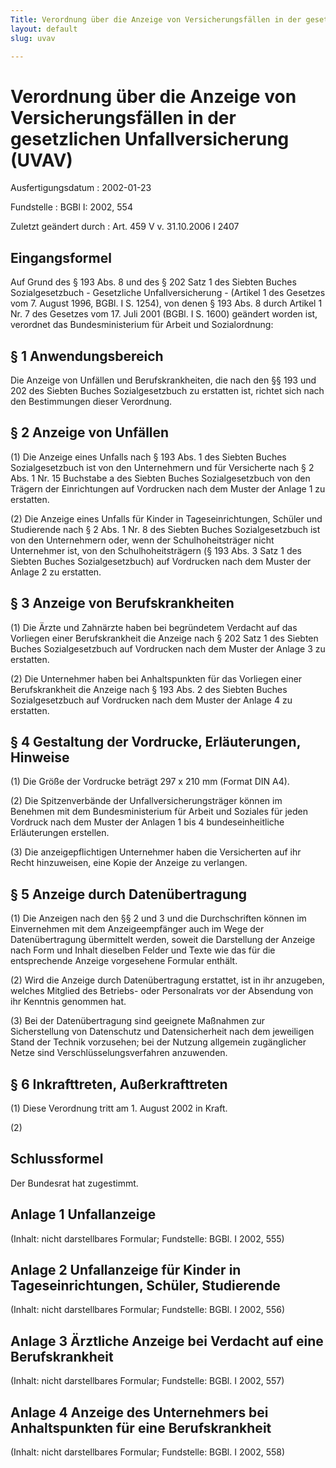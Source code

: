 ```yaml
---
Title: Verordnung über die Anzeige von Versicherungsfällen in der gesetzlichen Unfallversicherung
layout: default
slug: uvav

---
```


# Verordnung über die Anzeige von Versicherungsfällen in der gesetzlichen Unfallversicherung (UVAV)

Ausfertigungsdatum
:   2002-01-23

Fundstelle
:   BGBl I: 2002, 554

Zuletzt geändert durch
:   Art. 459 V v. 31.10.2006 I 2407


## Eingangsformel

Auf Grund des § 193 Abs. 8 und des § 202 Satz 1 des Siebten Buches
Sozialgesetzbuch - Gesetzliche Unfallversicherung - (Artikel 1 des
Gesetzes vom 7. August 1996, BGBl. I S. 1254), von denen § 193 Abs. 8
durch Artikel 1 Nr. 7 des Gesetzes vom 17. Juli 2001 (BGBl. I S. 1600)
geändert worden ist, verordnet das Bundesministerium für Arbeit und
Sozialordnung:


## § 1 Anwendungsbereich

Die Anzeige von Unfällen und Berufskrankheiten, die nach den §§ 193
und 202 des Siebten Buches Sozialgesetzbuch zu erstatten ist, richtet
sich nach den Bestimmungen dieser Verordnung.


## § 2 Anzeige von Unfällen

(1) Die Anzeige eines Unfalls nach § 193 Abs. 1 des Siebten Buches
Sozialgesetzbuch ist von den Unternehmern und für Versicherte nach § 2
Abs. 1 Nr. 15 Buchstabe a des Siebten Buches Sozialgesetzbuch von den
Trägern der Einrichtungen auf Vordrucken nach dem Muster der Anlage 1
zu erstatten.

(2) Die Anzeige eines Unfalls für Kinder in Tageseinrichtungen,
Schüler und Studierende nach § 2 Abs. 1 Nr. 8 des Siebten Buches
Sozialgesetzbuch ist von den Unternehmern oder, wenn der
Schulhoheitsträger nicht Unternehmer ist, von den Schulhoheitsträgern
(§ 193 Abs. 3 Satz 1 des Siebten Buches Sozialgesetzbuch) auf
Vordrucken nach dem Muster der Anlage 2 zu erstatten.


## § 3 Anzeige von Berufskrankheiten

(1) Die Ärzte und Zahnärzte haben bei begründetem Verdacht auf das
Vorliegen einer Berufskrankheit die Anzeige nach § 202 Satz 1 des
Siebten Buches Sozialgesetzbuch auf Vordrucken nach dem Muster der
Anlage 3 zu erstatten.

(2) Die Unternehmer haben bei Anhaltspunkten für das Vorliegen einer
Berufskrankheit die Anzeige nach § 193 Abs. 2 des Siebten Buches
Sozialgesetzbuch auf Vordrucken nach dem Muster der Anlage 4 zu
erstatten.


## § 4 Gestaltung der Vordrucke, Erläuterungen, Hinweise

(1) Die Größe der Vordrucke beträgt 297 x 210 mm (Format DIN A4).

(2) Die Spitzenverbände der Unfallversicherungsträger können im
Benehmen mit dem Bundesministerium für Arbeit und Soziales für jeden
Vordruck nach dem Muster der Anlagen 1 bis 4 bundeseinheitliche
Erläuterungen erstellen.

(3) Die anzeigepflichtigen Unternehmer haben die Versicherten auf ihr
Recht hinzuweisen, eine Kopie der Anzeige zu verlangen.


## § 5 Anzeige durch Datenübertragung

(1) Die Anzeigen nach den §§ 2 und 3 und die Durchschriften können im
Einvernehmen mit dem Anzeigeempfänger auch im Wege der
Datenübertragung übermittelt werden, soweit die Darstellung der
Anzeige nach Form und Inhalt dieselben Felder und Texte wie das für
die entsprechende Anzeige vorgesehene Formular enthält.

(2) Wird die Anzeige durch Datenübertragung erstattet, ist in ihr
anzugeben, welches Mitglied des Betriebs- oder Personalrats vor der
Absendung von ihr Kenntnis genommen hat.

(3) Bei der Datenübertragung sind geeignete Maßnahmen zur
Sicherstellung von Datenschutz und Datensicherheit nach dem jeweiligen
Stand der Technik vorzusehen; bei der Nutzung allgemein zugänglicher
Netze sind Verschlüsselungsverfahren anzuwenden.


## § 6 Inkrafttreten, Außerkrafttreten

(1) Diese Verordnung tritt am 1. August 2002 in Kraft.

(2)


## Schlussformel

Der Bundesrat hat zugestimmt.


## Anlage 1 Unfallanzeige

(Inhalt: nicht darstellbares Formular;
Fundstelle: BGBl. I 2002, 555)


## Anlage 2 Unfallanzeige für Kinder in Tageseinrichtungen, Schüler, Studierende

(Inhalt: nicht darstellbares Formular;
Fundstelle: BGBl. I 2002, 556)


## Anlage 3 Ärztliche Anzeige bei Verdacht auf eine Berufskrankheit

(Inhalt: nicht darstellbares Formular;
Fundstelle: BGBl. I 2002, 557)


## Anlage 4 Anzeige des Unternehmers bei Anhaltspunkten für eine Berufskrankheit

(Inhalt: nicht darstellbares Formular;
Fundstelle: BGBl. I 2002, 558)

